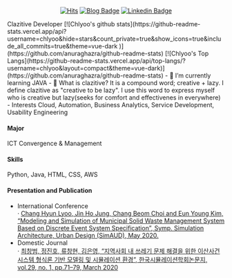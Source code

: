 <div align=center>
  
[![Hits](https://hits.seeyoufarm.com/api/count/incr/badge.svg?url=https%3A%2F%2Fgithub.com%2Fchlyoo&count_bg=%232798D7&title_bg=%23555555&icon=&icon_color=%23B22626&title=hits&edge_flat=false)](https://hits.seeyoufarm.com)
[![Blog Badge](https://img.shields.io/badge/-blog-brightgreen)](https://peterabbit.com/)
[![Linkedin Badge](https://img.shields.io/badge/-LinkedIn-blue?style=flat&logo=Linkedin&logoColor=white&link=https://www.linkedin.com/in/changhyun-lyoo-43b630155/)](https://www.linkedin.com/in/changhyun-lyoo-43b630155/)  
</div>  
Clazitive Developer  
[![Chlyoo's github stats](https://github-readme-stats.vercel.app/api?username=chlyoo&hide=stars&count_private=true&show_icons=true&include_all_commits=true&theme=vue-dark )](https://github.com/anuraghazra/github-readme-stats)
[![Chlyoo's Top Langs](https://github-readme-stats.vercel.app/api/top-langs/?username=chlyoo&layout=compact&theme=vue-dark)](https://github.com/anuraghazra/github-readme-stats)
- 🌱 I’m currently learning JAVA
- 🤔 What is clazitive?  
It is a compound word; creative + lazy. I define clazitive as "creative to be lazy".
I use this word to express myself who is creative but lazy(seeks for comfort and effectivenes in everywhere)
- Interests
Cloud, Automation, Business Analytics, Service Development, Usability Engineering

#### Major
ICT Convergence & Management

#### Skills  
  Python, Java, HTML, CSS, AWS

#### Presentation and Publication

- International Conference  
· [Chang Hyun Lyoo, Jin Ho Jung, Chang Beom Choi and Eun Young Kim, “Modeling and Simulation of Municipal Solid Waste Management System Based on Discrete Event System Specification”, Symp. Simulation Architecture, Urban Design (SimAUD), May 2020.](https://youtu.be/m2APLDS3nlI)
- Domestic Journal  
· [최창범, 정진호, 류창현, 김은영, “지역사회 내 쓰레기 문제 해결을 위한 이산사건시스템 형식론 기반 모델링 및 시뮬레이션 환경”, 한국시뮬레이션학회논문지, vol.29, no. 1, pp.71–79, March 2020](https://www.dbpia.co.kr/Journal/articleDetail?nodeId=NODE09322242)
<!--
- 🔭 I’m currently working on ...
- 👯 I’m looking to collaborate on ...
- 🤔 I’m looking for help with ...
- 💬 Ask me about ...
- 📫 How to reach me: ...
- 😄 Pronouns: ...
- ⚡ Fun fact: ...
-->
